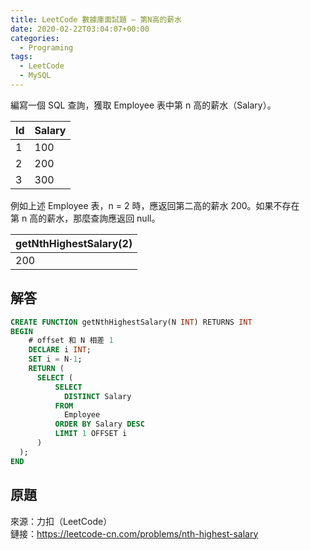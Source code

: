 ```yaml
---
title: LeetCode 數據庫面試題 – 第N高的薪水
date: 2020-02-22T03:04:07+00:00
categories:
  - Programing
tags:
  - LeetCode
  - MySQL
---
```


編寫一個 SQL 查詢，獲取 Employee 表中第 n 高的薪水（Salary）。

<!--more-->

| Id | Salary |
| -- | ------ |
| 1  | 100    |
| 2  | 200    |
| 3  | 300    |

例如上述 Employee 表，n = 2 時，應返回第二高的薪水 200。如果不存在第 n 高的薪水，那麼查詢應返回 null。

| getNthHighestSalary(2) |
| ---------------------- |
| 200                    |

## 解答

```sql
CREATE FUNCTION getNthHighestSalary(N INT) RETURNS INT
BEGIN
    # offset 和 N 相差 1
    DECLARE i INT;
    SET i = N-1;
    RETURN (
      SELECT (
          SELECT
            DISTINCT Salary
          FROM
            Employee
          ORDER BY Salary DESC
          LIMIT 1 OFFSET i
      )
  );
END
```

## 原題

來源：力扣（LeetCode）  
鏈接：<https://leetcode-cn.com/problems/nth-highest-salary>
